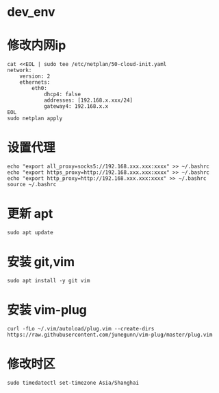 # dev_env

# 修改内网ip
```
cat <<EOL | sudo tee /etc/netplan/50-cloud-init.yaml
network:
    version: 2
    ethernets:
        eth0:
            dhcp4: false
            addresses: [192.168.x.xxx/24]
            gateway4: 192.168.x.x
EOL
sudo netplan apply
```

# 设置代理
```
echo "export all_proxy=socks5://192.168.xxx.xxx:xxxx" >> ~/.bashrc
echo "export https_proxy=http://192.168.xxx.xxx:xxxx" >> ~/.bashrc
echo "export http_proxy=http://192.168.xxx.xxx:xxxx" >> ~/.bashrc
source ~/.bashrc
```

# 更新 apt
```
sudo apt update
```

# 安装 git,vim
```
sudo apt install -y git vim
```

# 安装 vim-plug
```
curl -fLo ~/.vim/autoload/plug.vim --create-dirs https://raw.githubusercontent.com/junegunn/vim-plug/master/plug.vim
```

# 修改时区
```
sudo timedatectl set-timezone Asia/Shanghai
```

